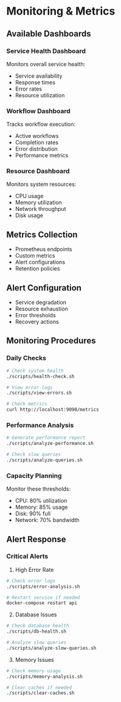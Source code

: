 # Monitoring & Metrics

## Available Dashboards

### Service Health Dashboard
Monitors overall service health:
- Service availability
- Response times
- Error rates
- Resource utilization

### Workflow Dashboard
Tracks workflow execution:
- Active workflows
- Completion rates
- Error distribution
- Performance metrics

### Resource Dashboard
Monitors system resources:
- CPU usage
- Memory utilization
- Network throughput
- Disk usage

## Metrics Collection
- Prometheus endpoints
- Custom metrics
- Alert configurations
- Retention policies

## Alert Configuration
- Service degradation
- Resource exhaustion
- Error thresholds
- Recovery actions

## Monitoring Procedures

### Daily Checks

```bash
# Check system health
./scripts/health-check.sh

# View error logs
./scripts/view-errors.sh

# Check metrics
curl http://localhost:9090/metrics
```

### Performance Analysis

```bash
# Generate performance report
./scripts/analyze-performance.sh

# Check slow queries
./scripts/analyze-queries.sh
```

### Capacity Planning

Monitor these thresholds:
- CPU: 80% utilization
- Memory: 85% usage
- Disk: 90% full
- Network: 70% bandwidth

## Alert Response

### Critical Alerts

1. High Error Rate
```bash
# Check error logs
./scripts/error-analysis.sh

# Restart service if needed
docker-compose restart api
```

2. Database Issues
```bash
# Check database health
./scripts/db-health.sh

# Analyze slow queries
./scripts/analyze-slow-queries.sh
```

3. Memory Issues
```bash
# Check memory usage
./scripts/memory-analysis.sh

# Clear caches if needed
./scripts/clear-caches.sh
```

